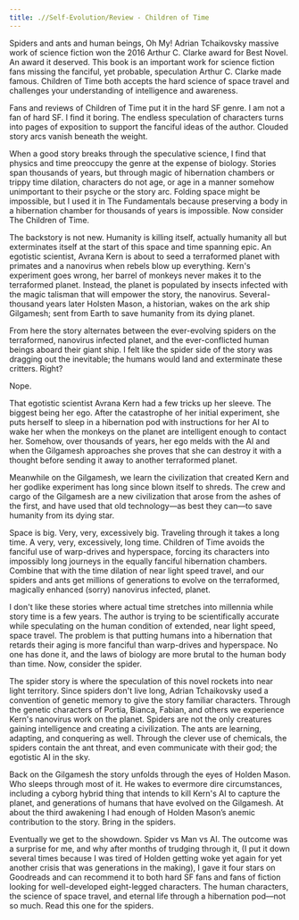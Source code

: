 ```yaml
---
title: .//Self-Evolution/Review - Children of Time
---
```


Spiders and ants and human beings, Oh My! Adrian Tchaikovsky massive work of science fiction won the 2016 Arthur C. Clarke award for Best Novel. An award it deserved. This book is an important work for science fiction fans missing the fanciful, yet probable, speculation Arthur C. Clarke made famous. Children of Time both accepts the hard science of space travel and challenges your understanding of intelligence and awareness.

Fans and reviews of Children of Time put it in the hard SF genre. I am not a fan of hard SF. I find it boring. The endless speculation of characters turns into pages of exposition to support the fanciful ideas of the author. Clouded story arcs vanish beneath the weight.

When a good story breaks through the speculative science, I find that physics and time preoccupy the genre at the expense of biology. Stories span thousands of years, but through magic of hibernation chambers or trippy time dilation, characters do not age, or age in a manner somehow unimportant to their psyche or the story arc. Folding space might be impossible, but I used it in The Fundamentals because preserving a body in a hibernation chamber for thousands of years is impossible. Now consider The Children of Time.

The backstory is not new. Humanity is killing itself, actually humanity all but exterminates itself at the start of this space and time spanning epic. An egotistic scientist, Avrana Kern is about to seed a terraformed planet with primates and a nanovirus when rebels blow up everything. Kern's experiment goes wrong, her barrel of monkeys never makes it to the terraformed planet. Instead, the planet is populated by insects infected with the magic talisman that will empower the story, the nanovirus. Several-thousand years later Holsten Mason, a historian, wakes on the ark ship Gilgamesh; sent from Earth to save humanity from its dying planet.

From here the story alternates between the ever-evolving spiders on the terraformed, nanovirus infected planet, and the ever-conflicted human beings aboard their giant ship. I felt like the spider side of the story was dragging out the inevitable; the humans would land and exterminate these critters. Right?

Nope.

That egotistic scientist Avrana Kern had a few tricks up her sleeve. The biggest being her ego. After the catastrophe of her initial experiment, she puts herself to sleep in a hibernation pod with instructions for her AI to wake her when the monkeys on the planet are intelligent enough to contact her. Somehow, over thousands of years, her ego melds with the AI and when the Gilgamesh approaches she proves that she can destroy it with a thought before sending it away to another terraformed planet.

Meanwhile on the Gilgamesh, we learn the civilization that created Kern and her godlike experiment has long since blown itself to shreds. The crew and cargo of the Gilgamesh are a new civilization that arose from the ashes of the first, and have used that old technology—as best they can—to save humanity from its dying star.

Space is big. Very, very, excessively big. Traveling through it takes a long time. A very, very, excessively, long time. Children of Time avoids the fanciful use of warp-drives and hyperspace, forcing its characters into impossibly long journeys in the equally fanciful hibernation chambers. Combine that with the time dilation of near light speed travel, and our spiders and ants get millions of generations to evolve on the terraformed, magically enhanced (sorry) nanovirus infected, planet.

I don't like these stories where actual time stretches into millennia while story time is a few years. The author is trying to be scientifically accurate while speculating on the human condition of extended, near light speed, space travel. The problem is that putting humans into a hibernation that retards their aging is more fanciful than warp-drives and hyperspace. No one has done it, and the laws of biology are more brutal to the human body than time. Now, consider the spider.

The spider story is where the speculation of this novel rockets into near light territory. Since spiders don't live long, Adrian Tchaikovsky used a convention of genetic memory to give the story familiar characters. Through the genetic characters of Portia, Bianca, Fabian, and others we experience Kern's nanovirus work on the planet. Spiders are not the only creatures gaining intelligence and creating a civilization. The ants are learning, adapting, and conquering as well. Through the clever use of chemicals, the spiders contain the ant threat, and even communicate with their god; the egotistic AI in the sky.

Back on the Gilgamesh the story unfolds through the eyes of Holden Mason. Who sleeps through most of it. He wakes to evermore dire circumstances, including a cyborg hybrid thing that intends to kill Kern's AI to capture the planet, and generations of humans that have evolved on the Gilgamesh. At about the third awakening I had enough of Holden Mason’s anemic contribution to the story. Bring in the spiders.

Eventually we get to the showdown. Spider vs Man vs AI. The outcome was a surprise for me, and why after months of trudging through it, (I put it down several times because I was tired of Holden getting woke yet again for yet another crisis that was generations in the making), I gave it four stars on Goodreads and can recommend it to both hard SF fans and fans of fiction looking for well-developed eight-legged characters. The human characters, the science of space travel, and eternal life through a hibernation pod—not so much. Read this one for the spiders.
